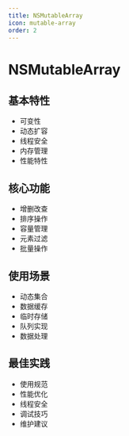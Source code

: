 ```yaml
---
title: NSMutableArray
icon: mutable-array
order: 2
---
```


# NSMutableArray

## 基本特性
- 可变性
- 动态扩容
- 线程安全
- 内存管理
- 性能特性

## 核心功能
- 增删改查
- 排序操作
- 容量管理
- 元素过滤
- 批量操作

## 使用场景
- 动态集合
- 数据缓存
- 临时存储
- 队列实现
- 数据处理

## 最佳实践
- 使用规范
- 性能优化
- 线程安全
- 调试技巧
- 维护建议
